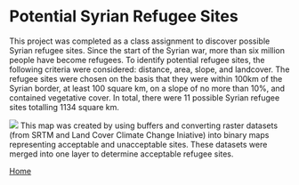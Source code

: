 # Potential Syrian Refugee Sites
This project was completed as a class assignment to discover possible Syrian refugee sites. Since the start of the Syrian war, more than six million people have become refugees. To identify potential refugee sites, the following criteria were considered: distance, area, slope, and landcover. The refugee sites were chosen on the basis that they were within 100km of the Syrian border, at least 100 square km, on a slope of no more than 10%, and contained vegetative cover. In total, there were 11 possible Syrian refugee sites totalling 1134 square km.


<img src= "https://github.com/user-attachments/assets/5a73d66e-df4d-4b74-89d6-c62a4b2c503c">
This map was created by using buffers and converting raster datasets (from SRTM and Land Cover Climate Change Iniative) into binary maps representing acceptable and unacceptable sites. These datasets were merged into one layer to determine acceptable refugee sites.

[Home](README.md)

